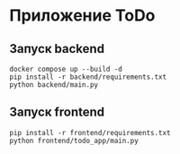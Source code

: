 # Приложение ToDo

## Запуск backend
```shell
docker compose up --build -d
pip install -r backend/requirements.txt
python backend/main.py
```

## Запуск frontend
```shell
pip install -r frontend/requirements.txt
python frontend/todo_app/main.py
```